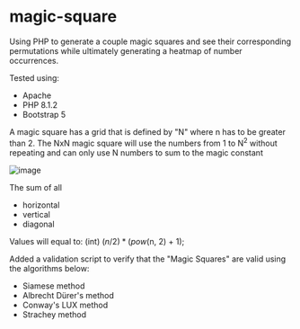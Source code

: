 # magic-square
Using PHP to generate a couple magic squares and see their corresponding permutations while ultimately generating a heatmap of number occurrences. 

Tested using:
- Apache
- PHP 8.1.2
- Bootstrap 5

A magic square has a grid that is defined by "N" where n has to be greater than 2. The NxN magic square will use the numbers from 1 to N<sup>2</sup> without repeating and can only use N numbers to sum to the magic constant

![image](https://github.com/ondapc/magic-square/assets/26459137/9e202c58-d92c-4d15-9d49-e5615e85d20e)

The sum of all 
- horizontal
- vertical
- diagonal

Values will equal to: (int) ($n / 2) * (pow($n, 2) + 1);

Added a validation script to verify that the "Magic Squares" are valid using the algorithms below:

- Siamese method
- Albrecht Dürer's method
- Conway's LUX method
- Strachey method 
